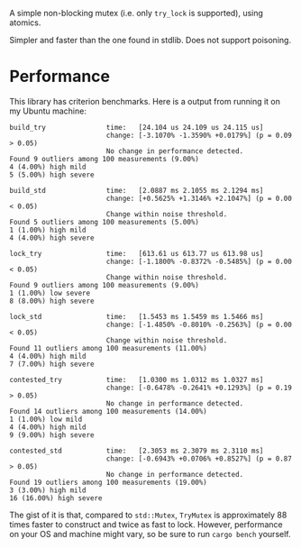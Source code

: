 A simple non-blocking mutex (i.e. only `try_lock` is supported), using atomics.

Simpler and faster than the one found in stdlib. Does not support poisoning.

# Performance

This library has criterion benchmarks. Here is a output from running it on my
Ubuntu machine:

    build_try               time:   [24.104 us 24.109 us 24.115 us]
                            change: [-3.1070% -1.3590% +0.0179%] (p = 0.09 > 0.05)
                            No change in performance detected.
    Found 9 outliers among 100 measurements (9.00%)
    4 (4.00%) high mild
    5 (5.00%) high severe

    build_std               time:   [2.0887 ms 2.1055 ms 2.1294 ms]
                            change: [+0.5625% +1.3146% +2.1047%] (p = 0.00 < 0.05)
                            Change within noise threshold.
    Found 5 outliers among 100 measurements (5.00%)
    1 (1.00%) high mild
    4 (4.00%) high severe

    lock_try                time:   [613.61 us 613.77 us 613.98 us]
                            change: [-1.1800% -0.8372% -0.5485%] (p = 0.00 < 0.05)
                            Change within noise threshold.
    Found 9 outliers among 100 measurements (9.00%)
    1 (1.00%) low severe
    8 (8.00%) high severe

    lock_std                time:   [1.5453 ms 1.5459 ms 1.5466 ms]
                            change: [-1.4850% -0.8010% -0.2563%] (p = 0.00 < 0.05)
                            Change within noise threshold.
    Found 11 outliers among 100 measurements (11.00%)
    4 (4.00%) high mild
    7 (7.00%) high severe

    contested_try           time:   [1.0300 ms 1.0312 ms 1.0327 ms]
                            change: [-0.6478% -0.2641% +0.1293%] (p = 0.19 > 0.05)
                            No change in performance detected.
    Found 14 outliers among 100 measurements (14.00%)
    1 (1.00%) low mild
    4 (4.00%) high mild
    9 (9.00%) high severe

    contested_std           time:   [2.3053 ms 2.3079 ms 2.3110 ms]
                            change: [-0.6943% +0.0706% +0.8527%] (p = 0.87 > 0.05)
                            No change in performance detected.
    Found 19 outliers among 100 measurements (19.00%)
    3 (3.00%) high mild
    16 (16.00%) high severe

The gist of it is that, compared to `std::Mutex`, `TryMutex` is approximately 88
times faster to construct and twice as fast to lock. However, performance on
your OS and machine might vary, so be sure to run `cargo bench` yourself.